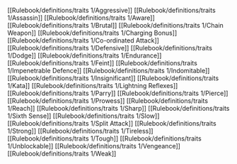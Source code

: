 [[Rulebook/definitions/traits 1/Aggressive]]
[[Rulebook/definitions/traits 1/Assassin]]
[[Rulebook/definitions/traits 1/Aware]]
[[Rulebook/definitions/traits 1/Brutal]]
[[Rulebook/definitions/traits 1/Chain Weapon]]
[[Rulebook/definitions/traits 1/Charging Bonus]]
[[Rulebook/definitions/traits 1/Co-ordinated Attack]]
[[Rulebook/definitions/traits 1/Defensive]]
[[Rulebook/definitions/traits 1/Dodge]]
[[Rulebook/definitions/traits 1/Endurance]]
[[Rulebook/definitions/traits 1/Feint]]
[[Rulebook/definitions/traits 1/Impenetrable Defence]]
[[Rulebook/definitions/traits 1/Indomitable]]
[[Rulebook/definitions/traits 1/Insignificant]]
[[Rulebook/definitions/traits 1/Kata]]
[[Rulebook/definitions/traits 1/Lightning Reflexes]]
[[Rulebook/definitions/traits 1/Parry]]
[[Rulebook/definitions/traits 1/Pierce]]
[[Rulebook/definitions/traits 1/Prowess]]
[[Rulebook/definitions/traits 1/Reach]]
[[Rulebook/definitions/traits 1/Sharp]]
[[Rulebook/definitions/traits 1/Sixth Sense]]
[[Rulebook/definitions/traits 1/Slow]]
[[Rulebook/definitions/traits 1/Split Attack]]
[[Rulebook/definitions/traits 1/Strong]]
[[Rulebook/definitions/traits 1/Tireless]]
[[Rulebook/definitions/traits 1/Tough]]
[[Rulebook/definitions/traits 1/Unblockable]]
[[Rulebook/definitions/traits 1/Vengeance]]
[[Rulebook/definitions/traits 1/Weak]]